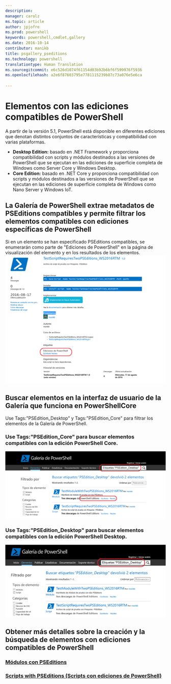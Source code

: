 ```yaml
---
description: 
manager: carolz
ms.topic: article
author: jpjofre
ms.prod: powershell
keywords: powershell,cmdlet,gallery
ms.date: 2016-10-14
contributor: manikb
title: psgallery_pseditions
ms.technology: powershell
translationtype: Human Translation
ms.sourcegitcommit: e6c526d1074f61154d03b92b6bf6f599976f5936
ms.openlocfilehash: a2e6f87603795e7781115239b87c73a076e5e6ca

---
```


# Elementos con las ediciones compatibles de PowerShell
A partir de la versión 5.1, PowerShell está disponible en diferentes ediciones que denotan distintos conjuntos de características y compatibilidad con varias plataformas.

- **Desktop Edition:** basado en .NET Framework y proporciona compatibilidad con scripts y módulos destinados a las versiones de PowerShell que se ejecutan en las ediciones de superficie completa de Windows como Server Core y Windows Desktop.
- **Core Edition:** basado en .NET Core y proporciona compatibilidad con scripts y módulos destinados a las versiones de PowerShell que se ejecutan en las ediciones de superficie completa de Windows como Nano Server y Windows IoT.

## La Galería de PowerShell extrae metadatos de PSEditions compatibles y permite filtrar los elementos compatibles con ediciones específicas de PowerShell

Si en un elemento se han especificado PSEditions compatibles, se enumerarán como parte de "Ediciones de PowerShell" en la página de visualización del elemento y en los resultados de los elementos.
![Página de visualización del elemento con PSEditions](Images/ItemDisplayPageWithPSEditions.PNG)

## Buscar elementos en la interfaz de usuario de la Galería que funciona en PowerShellCore
Use Tags:"PSEdition_Desktop" y Tags:"PSEdition_Core" para filtrar los elementos de la Galería de PowerShell.

### Use Tags:"PSEdition_Core" para buscar elementos compatibles con la edición PowerShell Core.
![Resultados de la búsqueda de elementos compatibles con Core PSEdition](Images/SearchResultsWithPSEditions.PNG)

### Use Tags:"PSEdition_Desktop" para buscar elementos compatibles con la edición PowerShell Desktop.
![Resultados de la búsqueda de elementos compatibles con Desktop PSEdition](Images/SearchResultsWithPSEdition_Desktop.PNG)

## Obtener más detalles sobre la creación y la búsqueda de elementos con ediciones compatibles de PowerShell
### [Módulos con PSEditions](../psget/module/modulewithpseditionsupport.md)
### [Scripts with PSEditions (Scripts con ediciones de PowerShell)](../psget/script/scriptwithpseditionsupport.md)




<!--HONumber=Oct16_HO2-->


